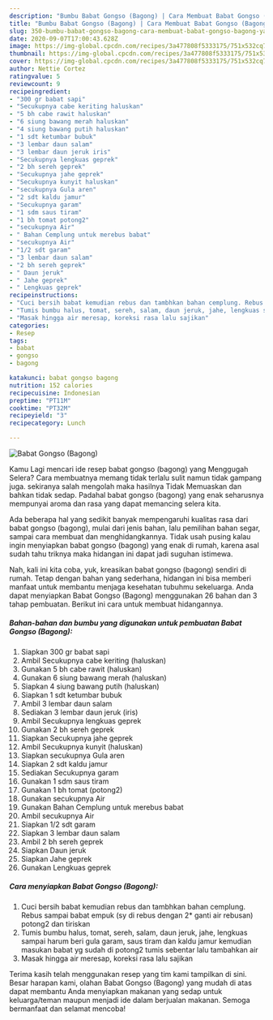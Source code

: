 ```yaml
---
description: "Bumbu Babat Gongso (Bagong) | Cara Membuat Babat Gongso (Bagong) Yang Lezat Sekali"
title: "Bumbu Babat Gongso (Bagong) | Cara Membuat Babat Gongso (Bagong) Yang Lezat Sekali"
slug: 350-bumbu-babat-gongso-bagong-cara-membuat-babat-gongso-bagong-yang-lezat-sekali
date: 2020-09-07T17:00:43.628Z
image: https://img-global.cpcdn.com/recipes/3a477808f5333175/751x532cq70/babat-gongso-bagong-foto-resep-utama.jpg
thumbnail: https://img-global.cpcdn.com/recipes/3a477808f5333175/751x532cq70/babat-gongso-bagong-foto-resep-utama.jpg
cover: https://img-global.cpcdn.com/recipes/3a477808f5333175/751x532cq70/babat-gongso-bagong-foto-resep-utama.jpg
author: Nettie Cortez
ratingvalue: 5
reviewcount: 9
recipeingredient:
- "300 gr babat sapi"
- "Secukupnya cabe keriting haluskan"
- "5 bh cabe rawit haluskan"
- "6 siung bawang merah haluskan"
- "4 siung bawang putih haluskan"
- "1 sdt ketumbar bubuk"
- "3 lembar daun salam"
- "3 lembar daun jeruk iris"
- "Secukupnya lengkuas geprek"
- "2 bh sereh geprek"
- "Secukupnya jahe geprek"
- "Secukupnya kunyit haluskan"
- "secukupnya Gula aren"
- "2 sdt kaldu jamur"
- "Secukupnya garam"
- "1 sdm saus tiram"
- "1 bh tomat potong2"
- "secukupnya Air"
- " Bahan Cemplung untuk merebus babat"
- "secukupnya Air"
- "1/2 sdt garam"
- "3 lembar daun salam"
- "2 bh sereh geprek"
- " Daun jeruk"
- " Jahe geprek"
- " Lengkuas geprek"
recipeinstructions:
- "Cuci bersih babat kemudian rebus dan tambhkan bahan cemplung. Rebus sampai babat empuk (sy di rebus dengan 2* ganti air rebusan) potong2 dan tiriskan"
- "Tumis bumbu halus, tomat, sereh, salam, daun jeruk, jahe, lengkuas sampai harum beri gula garam, saus tiram dan kaldu jamur kemudian masukan babat yg sudah di potong2 tumis sebentar lalu tambahkan air"
- "Masak hingga air meresap, koreksi rasa lalu sajikan"
categories:
- Resep
tags:
- babat
- gongso
- bagong

katakunci: babat gongso bagong 
nutrition: 152 calories
recipecuisine: Indonesian
preptime: "PT11M"
cooktime: "PT32M"
recipeyield: "3"
recipecategory: Lunch

---
```



![Babat Gongso (Bagong)](https://img-global.cpcdn.com/recipes/3a477808f5333175/751x532cq70/babat-gongso-bagong-foto-resep-utama.jpg)

Kamu Lagi mencari ide resep babat gongso (bagong) yang Menggugah Selera? Cara membuatnya memang tidak terlalu sulit namun tidak gampang juga. sekiranya salah mengolah maka hasilnya Tidak Memuaskan dan bahkan tidak sedap. Padahal babat gongso (bagong) yang enak seharusnya mempunyai aroma dan rasa yang dapat memancing selera kita.

Ada beberapa hal yang sedikit banyak mempengaruhi kualitas rasa dari babat gongso (bagong), mulai dari jenis bahan, lalu pemilihan bahan segar, sampai cara membuat dan menghidangkannya. Tidak usah pusing kalau ingin menyiapkan babat gongso (bagong) yang enak di rumah, karena asal sudah tahu triknya maka hidangan ini dapat jadi suguhan istimewa.




Nah, kali ini kita coba, yuk, kreasikan babat gongso (bagong) sendiri di rumah. Tetap dengan bahan yang sederhana, hidangan ini bisa memberi manfaat untuk membantu menjaga kesehatan tubuhmu sekeluarga. Anda dapat menyiapkan Babat Gongso (Bagong) menggunakan 26 bahan dan 3 tahap pembuatan. Berikut ini cara untuk membuat hidangannya.

<!--inarticleads1-->

##### Bahan-bahan dan bumbu yang digunakan untuk pembuatan Babat Gongso (Bagong):

1. Siapkan 300 gr babat sapi
1. Ambil Secukupnya cabe keriting (haluskan)
1. Gunakan 5 bh cabe rawit (haluskan)
1. Gunakan 6 siung bawang merah (haluskan)
1. Siapkan 4 siung bawang putih (haluskan)
1. Siapkan 1 sdt ketumbar bubuk
1. Ambil 3 lembar daun salam
1. Sediakan 3 lembar daun jeruk (iris)
1. Ambil Secukupnya lengkuas geprek
1. Gunakan 2 bh sereh geprek
1. Siapkan Secukupnya jahe geprek
1. Ambil Secukupnya kunyit (haluskan)
1. Siapkan secukupnya Gula aren
1. Siapkan 2 sdt kaldu jamur
1. Sediakan Secukupnya garam
1. Gunakan 1 sdm saus tiram
1. Gunakan 1 bh tomat (potong2)
1. Gunakan secukupnya Air
1. Gunakan  Bahan Cemplung untuk merebus babat
1. Ambil secukupnya Air
1. Siapkan 1/2 sdt garam
1. Siapkan 3 lembar daun salam
1. Ambil 2 bh sereh geprek
1. Siapkan  Daun jeruk
1. Siapkan  Jahe geprek
1. Gunakan  Lengkuas geprek




<!--inarticleads2-->

##### Cara menyiapkan Babat Gongso (Bagong):

1. Cuci bersih babat kemudian rebus dan tambhkan bahan cemplung. Rebus sampai babat empuk (sy di rebus dengan 2* ganti air rebusan) potong2 dan tiriskan
1. Tumis bumbu halus, tomat, sereh, salam, daun jeruk, jahe, lengkuas sampai harum beri gula garam, saus tiram dan kaldu jamur kemudian masukan babat yg sudah di potong2 tumis sebentar lalu tambahkan air
1. Masak hingga air meresap, koreksi rasa lalu sajikan




Terima kasih telah menggunakan resep yang tim kami tampilkan di sini. Besar harapan kami, olahan Babat Gongso (Bagong) yang mudah di atas dapat membantu Anda menyiapkan makanan yang sedap untuk keluarga/teman maupun menjadi ide dalam berjualan makanan. Semoga bermanfaat dan selamat mencoba!
